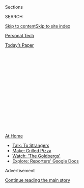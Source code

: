 <div id="app">

<div>

<div>

<div>

<div class="NYTAppHideMasthead css-1q2w90k e1suatyy0">

<div class="section css-ui9rw0 e1suatyy2">

<div class="css-eph4ug er09x8g0">

<div class="css-6n7j50">

</div>

<span class="css-1dv1kvn">Sections</span>

<div class="css-10488qs">

<span class="css-1dv1kvn">SEARCH</span>

</div>

[Skip to content](#site-content)[Skip to site index](#site-index)

</div>

<div id="masthead-section-label" class="css-1wr3we4 eaxe0e00">

[Personal
Tech](https://www.nytimes3xbfgragh.onion/section/technology/personaltech)

</div>

<div class="css-10698na e1huz5gh0">

</div>

</div>

<div id="masthead-bar-one" class="section hasLinks css-15hmgas e1csuq9d3">

<div class="css-uqyvli e1csuq9d0">

</div>

<div class="css-1uqjmks e1csuq9d1">

</div>

<div class="css-9e9ivx">

[](https://myaccount.nytimes3xbfgragh.onion/auth/login?response_type=cookie&client_id=vi)

</div>

<div class="css-1bvtpon e1csuq9d2">

[Today’s
Paper](https://www.nytimes3xbfgragh.onion/section/todayspaper)

</div>

</div>

</div>

</div>

<div data-aria-hidden="false">

<div id="site-content" data-role="main">

<div>

<div class="css-1aor85t" style="opacity:0.000000001;z-index:-1;visibility:hidden">

<div class="css-1hqnpie">

<div class="css-epjblv">

<span class="css-17xtcya">[Personal
Tech](/section/technology/personaltech)</span><span class="css-x15j1o">|</span><span class="css-fwqvlz">Google
Pixel 4A Review: At $350, a Win for Those on a
Budget</span>

</div>

<div class="css-k008qs">

<div class="css-1iwv8en">

<span class="css-18z7m18"></span>

<div>

</div>

</div>

<span class="css-1n6z4y">https://nyti.ms/39Tuc9r</span>

<div class="css-1705lsu">

<div class="css-4xjgmj">

<div class="css-4skfbu" data-role="toolbar" data-aria-label="Social Media Share buttons, Save button, and Comments Panel with current comment count" data-testid="share-tools">

  - 
  - 
  - 
  - 
    
    <div class="css-6n7j50">
    
    </div>

  - 
  - 

</div>

</div>

</div>

</div>

</div>

</div>

<div id="NYT_TOP_BANNER_REGION" class="css-13pd83m">

<div>

<div id="maps-athome-menu" class="section interactive-content interactive-size-medium css-1edisqu">

<div class="css-17ih8de interactive-body">

<div class="at-home-nav__innerContainer">

<div class="at-home-nav__title">

[At
Home](https://www.nytimes3xbfgragh.onion/spotlight/at-home?action=click&pgtype=Article&state=default&region=TOP_BANNER&context=at_home_menu)

</div>

  - [Talk: To
    Strangers](https://www.nytimes3xbfgragh.onion/2020/08/03/well/family/the-benefits-of-talking-to-strangers.html?action=click&pgtype=Article&state=default&region=TOP_BANNER&context=at_home_menu)
  - [Make: Grilled
    Pizza](https://www.nytimes3xbfgragh.onion/2020/08/01/at-home/coronavirus-make-pizza-on-a-grill.html?action=click&pgtype=Article&state=default&region=TOP_BANNER&context=at_home_menu)
  - [Watch: 'The
    Goldbergs'](https://www.nytimes3xbfgragh.onion/2020/07/31/arts/television/goldbergs-abc-stream.html?action=click&pgtype=Article&state=default&region=TOP_BANNER&context=at_home_menu)
  - [Explore: Reporters' Google
    Docs](https://www.nytimes3xbfgragh.onion/interactive/2020/at-home/even-more-reporters-editors-diaries-lists-recommendations.html?action=click&pgtype=Article&state=default&region=TOP_BANNER&context=at_home_menu)

</div>

</div>

</div>

</div>

</div>

<div id="top-wrapper" class="css-1sy8kpn">

<div id="top-slug" class="css-l9onyx">

Advertisement

</div>

[Continue reading the main
story](#after-top)

<div class="ad top-wrapper" style="text-align:center;height:100%;display:block;min-height:250px">

<div id="top" class="place-ad" data-position="top" data-size-key="top">

</div>

</div>

<div id="after-top">

</div>

</div>

<div>

<div id="sponsor-wrapper" class="css-1hyfx7x">

<div id="sponsor-slug" class="css-19vbshk">

Supported by

</div>

[Continue reading the main
story](#after-sponsor)

<div id="sponsor" class="ad sponsor-wrapper" style="text-align:center;height:100%;display:block">

</div>

<div id="after-sponsor">

</div>

</div>

<div class="css-186x18t">

tech fix

</div>

<div class="css-1vkm6nb ehdk2mb0">

# Google Pixel 4A Review: At $350, a Win for Those on a Budget

</div>

Yes, you can now pay less than $399 for a smartphone — and it won’t
stink.

<div class="css-79elbk" data-testid="photoviewer-wrapper">

<div class="css-z3e15g" data-testid="photoviewer-wrapper-hidden">

</div>

<div class="css-1a48zt4 ehw59r15" data-testid="photoviewer-children">

![<span class="css-16f3y1r e13ogyst0" data-aria-hidden="true">The Google
Pixel 4A is a budget phone with strong camera quality and a bright
screen.</span><span class="css-cnj6d5 e1z0qqy90" itemprop="copyrightHolder"><span class="css-1ly73wi e1tej78p0">Credit...</span><span><span>Jim
Wilson/The New York
Times</span></span></span>](https://static01.graylady3jvrrxbe.onion/images/2020/08/04/business/03techfix1/merlin_175172151_1161db2d-0ad4-4dfb-ba9d-acded59f4da7-articleLarge.jpg?quality=75&auto=webp&disable=upscale)

</div>

</div>

<div class="css-18e8msd">

<div class="css-vp77d3 epjyd6m0">

<div class="css-hus3qt ey68jwv0" data-aria-hidden="true">

[![Brian X.
Chen](https://static01.graylady3jvrrxbe.onion/images/2018/02/16/multimedia/author-brian-x-chen/author-brian-x-chen-thumbLarge.jpg
"Brian X. Chen")](https://www.nytimes3xbfgragh.onion/by/brian-x-chen)

</div>

<div class="css-1baulvz">

By [<span class="css-1baulvz last-byline" itemprop="name">Brian X.
Chen</span>](https://www.nytimes3xbfgragh.onion/by/brian-x-chen)

</div>

</div>

  - 
    
    <div class="css-ld3wwf e16638kd2">
    
    Aug. 3,
    2020
    
    </div>

  - 
    
    <div class="css-4xjgmj">
    
    <div class="css-d8bdto" data-role="toolbar" data-aria-label="Social Media Share buttons, Save button, and Comments Panel with current comment count" data-testid="share-tools">
    
      - 
      - 
      - 
      - 
        
        <div class="css-6n7j50">
        
        </div>
    
      - 
      - 
    
    </div>
    
    </div>

</div>

</div>

<div class="section meteredContent css-1r7ky0e" name="articleBody" itemprop="articleBody">

<div class="css-1fanzo5 StoryBodyCompanionColumn">

<div class="css-53u6y8">

People generally adore Google for bringing useful technology to the
masses at an aggressively low price, if not free.

For those who like that, I have happy news: Google is getting really,
really good at the price cutting, while still bringing quality, with its
smartphones.

The evidence? The Pixel 4A smartphone, which the company introduced on
Monday.

With this latest device, Google took the best stuff from its[$800
high-end
Pixel 4](https://www.nytimes3xbfgragh.onion/2019/10/21/technology/personaltech/pixel-4-review.html)
— specifically, an excellent camera system and a large, bright screen —
and squeezed it into the body of a $350 device. That’s $50 less than
[last year’s
Pixel 3A](https://www.nytimes3xbfgragh.onion/2019/05/07/technology/personaltech/pixel-3a.html),
which was Google’s first budget phone.

The Pixel 4A is cheaper than high-end devices largely because it lacks
the frills in fancy phones, like wireless charging and a face scanner.
But for what you pay, it’s a great value. Its camera quality and bright
screen are on a par with many of the best smartphones out there.

</div>

</div>

<div class="css-1fanzo5 StoryBodyCompanionColumn">

<div class="css-53u6y8">

Like the [$399 iPhone
SE](https://www.nytimes3xbfgragh.onion/2020/05/06/technology/personaltech/apple-iphone-se-review.html),
which Apple released in April, the Pixel 4A is a sign that you no longer
need to pay through the nose for a great smartphone with a nice camera.

Carolina Milanesi, a consumer technology analyst for Creative
Strategies, a consulting firm, said Google’s prowess in software was
helping bring down the price of premium smartphone technology.

“It’s been a long time coming for this market, which has always been
focused on the high end because of the dominance of Samsung and the
iPhone,” she said.

I tested the Pixel 4A for two weeks, including comparing it against the
budget iPhone. Here’s what I found.

## Focusing on What We Care About

Google, which prides itself on being driven by data, surveyed its
customers to find out [what they wanted in a
smartphone](https://www.statista.com/chart/5995/the-most-wanted-smartphone-features/).
A large screen, long battery life, lots of storage and great camera
quality were among the features that people cared most about.

</div>

</div>

<div class="css-1fanzo5 StoryBodyCompanionColumn">

<div class="css-53u6y8">

For the most part, that’s what you get with the Pixel 4A. Let’s run
through its features:

  - The screen measures 5.81 diagonal inches and relies on OLED (organic
    light-emitting diode) technology, a newer type of display that can
    be made thinner, lighter and brighter with better color accuracy and
    contrast than its predecessor, LCD, or liquid crystal display. For a
    device in this price range, this is a very roomy, attractive
    display, with nice colors and deep shadow detail.
    
    Its colors aren’t as accurate as the screen on Apple’s $999 iPhone
    11 Pro, which is nearly identical in size, but at this price, I
    can’t complain.

  - The 4A has a reasonably long battery life, though your mileage may
    depend on what you do. On a typical workday juggling emails, calls
    and texts, I had more than 30 percent battery life left in the
    evening. But on weekends, when I had downtime, playing games and
    watching videos with the 4A drained the battery in a few hours. This
    is typical of smartphones.

  - The 4A comes in only one model with a generous amount of storage:
    128 gigabytes, which is enough for most casual users to store
    thousands of photos and lots of apps and games. This was a wise
    decision by Google. Whenever I talk to people about their tech
    problems, running out of storage on their phone is a frequent
    complaint.

  - Pixel phones are famous for their camera system, which has software
    features powered by artificial intelligence and machine learning.
    The Pixel 4A has Google’s most important camera features, including
    Portrait mode, also known as the bokeh effect, which puts a
    picture’s main subject in sharp focus while gently blurring the
    background. It also offers Night Sight, which makes photos taken in
    low light look as if they had been shot in normal conditions,
    without a flash.

The 4A lacks some features that were in the Pixel 4 — such as wireless
charging and a face scanner for unlocking the phone. That’s not a
dealbreaker for a device this cheap.

But Google left out one big feature that does matter: water resistance.
That would save a phone that was accidentally dunked in a toilet or left
out in a storm. So it was disappointing not to have it because
durability was another feature that people wanted most in their
smartphones.

The company left out water resistance because it put priority on other
features while reducing the price from last year’s Pixel 3A, a Google
spokesman said.

## Pixel Versus iPhone

The 4A’s strengths and weaknesses are best illustrated in a side-by-side
comparison with Apple’s iPhone SE. Here’s a rundown of where each one
came out on
top.

### **Camera**

</div>

</div>

<div class="css-1h0maa8 e73j0it0">

<div class="css-1xdhyk6 erfvjey0">

<span class="css-1ly73wi e1tej78p0">Image</span>

<div class="css-zjzyr8">

<div data-testid="lazyimage-container" style="height:515.5555555555555px">

</div>

</div>

</div>

<span class="css-16f3y1r e13ogyst0" data-aria-hidden="true">A daylight
photo shot with the Pixel
4A.</span><span class="css-cnj6d5 e1z0qqy90" itemprop="copyrightHolder"><span class="css-1ly73wi e1tej78p0">Credit...</span><span>Brian
X.
Chen</span></span>

<div class="css-1xdhyk6 erfvjey0">

<span class="css-1ly73wi e1tej78p0">Image</span>

<div class="css-zjzyr8">

<div data-testid="lazyimage-container" style="height:515.5555555555555px">

</div>

</div>

</div>

<span class="css-16f3y1r e13ogyst0" data-aria-hidden="true">A daylight
photo shot with the iPhone
SE.</span><span class="css-cnj6d5 e1z0qqy90" itemprop="copyrightHolder"><span class="css-1ly73wi e1tej78p0">Credit...</span><span>Brian
X. Chen</span></span>

</div>

<div class="css-1fanzo5 StoryBodyCompanionColumn">

<div class="css-53u6y8">

**Winner: Pixel 4A.** Though both phone cameras produced very clear,
satisfying photos in bright light, the Pixel’s camera was slightly
better than the iPhone’s camera. That was partly because of the Pixel’s
ability to take photos in low light, a feature that is useful in some
situations, like a family photo inside a dimly lit
restaurant.

</div>

</div>

<div class="css-1h0maa8 e73j0it0">

<div class="css-1xdhyk6 erfvjey0">

<span class="css-1ly73wi e1tej78p0">Image</span>

<div class="css-zjzyr8">

<div data-testid="lazyimage-container" style="height:515.5555555555555px">

</div>

</div>

</div>

<span class="css-16f3y1r e13ogyst0" data-aria-hidden="true">A low-light
photo shot with the Pixel
4A.</span><span class="css-cnj6d5 e1z0qqy90" itemprop="copyrightHolder"><span class="css-1ly73wi e1tej78p0">Credit...</span><span>Brian
X.
Chen</span></span>

<div class="css-1xdhyk6 erfvjey0">

<span class="css-1ly73wi e1tej78p0">Image</span>

<div class="css-zjzyr8">

<div data-testid="lazyimage-container" style="height:515.5555555555555px">

</div>

</div>

</div>

<span class="css-16f3y1r e13ogyst0" data-aria-hidden="true">A low-light
photo shot with the iPhone
SE.</span><span class="css-cnj6d5 e1z0qqy90" itemprop="copyrightHolder"><span class="css-1ly73wi e1tej78p0">Credit...</span><span>Brian
X. Chen</span></span>

</div>

<div class="css-1fanzo5 StoryBodyCompanionColumn">

<div class="css-53u6y8">

### Screen

**Winner: Pixel 4A.** The Google phone’s screen is notably larger than
the iPhone’s, which measures 4.7 diagonal inches and uses older,
dimmer-looking LCD screen technology.

</div>

</div>

<div class="css-1fanzo5 StoryBodyCompanionColumn">

<div class="css-53u6y8">

### Power

**Winner: Pixel 4A.** On average, after a day of heavy use, the Pixel 4A
had plenty of battery left by the evening. The iPhone SE’s battery was
usually almost empty by supper time. (Unlike the Pixel 4A, the iPhone SE
does have wireless charging, which [is not a must-have
feature.](https://www.nytimes3xbfgragh.onion/2018/10/03/technology/personaltech/wireless-charging-pros-cons.html))

### Durability

**Winner: iPhone SE.** The Apple phone is water and dust resistant.
That’s a major benefit for budget-conscious consumers who want their
phone to last many years.

### Performance

**Winner: iPhone SE.** Gaming and web browsing are noticeably smoother
on the budget iPhone. The Apple handset uses the same mobile computing
processor as the one found in Apple’s high-end phones, which is the
fastest on the market. People who plan to use their phone heavily for
work tasks may prefer the iPhone.

### Storage

**Winner: Pixel 4A.** The iPhone SE starts at $399 with 64 gigabytes, a
modest amount of storage that can be quickly gobbled up if you take lots
of photos. To get an iPhone SE that matches the 128 gigabytes in the
Pixel 4A, you would have to shell out $449.

## The Bottom Line

Both the budget Pixel and Apple phones are excellent values. Some may
prefer the Pixel 4A for its richer set of features, while others may
choose the iPhone for its greater longevity.

What’s clear is that the tech giants are now aggressively competing to
offer bang-for-the-buck phones. For several years, especially after the
introduction of the [$999 iPhone X
in 2017](https://www.nytimes3xbfgragh.onion/2017/11/01/technology/personaltech/apple-iphone-x-review.html),
it felt as if phone prices were only going up. It’s a relief that the
Pixel 4A is not only better than its predecessor but also cheaper.

</div>

</div>

<div class="css-1fanzo5 StoryBodyCompanionColumn">

<div class="css-53u6y8">

So why would you spend $800 for the Pixel 4 if the Pixel 4A, for less
than half the price, is also very good minus some superfluous features?

The clear answer: Only gadget enthusiasts should have to pay a premium
for cutting-edge tech.

The rest of us now have the option to save.

</div>

</div>

<div>

</div>

</div>

<div>

</div>

<div>

</div>

<div>

</div>

<div>

<div id="bottom-wrapper" class="css-1ede5it">

<div id="bottom-slug" class="css-l9onyx">

Advertisement

</div>

[Continue reading the main
story](#after-bottom)

<div id="bottom" class="ad bottom-wrapper" style="text-align:center;height:100%;display:block;min-height:90px">

</div>

<div id="after-bottom">

</div>

</div>

</div>

</div>

</div>

## Site Index

<div>

</div>

## Site Information Navigation

  - [© <span>2020</span> <span>The New York Times
    Company</span>](https://help.nytimes3xbfgragh.onion/hc/en-us/articles/115014792127-Copyright-notice)

<!-- end list -->

  - [NYTCo](https://www.nytco.com/)
  - [Contact
    Us](https://help.nytimes3xbfgragh.onion/hc/en-us/articles/115015385887-Contact-Us)
  - [Work with us](https://www.nytco.com/careers/)
  - [Advertise](https://nytmediakit.com/)
  - [T Brand Studio](http://www.tbrandstudio.com/)
  - [Your Ad
    Choices](https://www.nytimes3xbfgragh.onion/privacy/cookie-policy#how-do-i-manage-trackers)
  - [Privacy](https://www.nytimes3xbfgragh.onion/privacy)
  - [Terms of
    Service](https://help.nytimes3xbfgragh.onion/hc/en-us/articles/115014893428-Terms-of-service)
  - [Terms of
    Sale](https://help.nytimes3xbfgragh.onion/hc/en-us/articles/115014893968-Terms-of-sale)
  - [Site
    Map](https://spiderbites.nytimes3xbfgragh.onion)
  - [Help](https://help.nytimes3xbfgragh.onion/hc/en-us)
  - [Subscriptions](https://www.nytimes3xbfgragh.onion/subscription?campaignId=37WXW)

</div>

</div>

</div>

</div>

